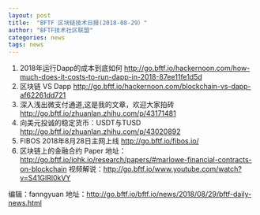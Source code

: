 ```yaml
---
layout: post
title:  "BFTF 区块链技术日报(2018-08-29）"
author: "BFTF技术社区联盟"
categories: news
tags: news
---
```


1. 2018年运行Dapp的成本到底如何  <http://go.bftf.io/hackernoon.com/how-much-does-it-costs-to-run-dapp-in-2018-87ee11fe1d5d>
2. 区块链 VS Dapp <http://go.bftf.io/hackernoon.com/blockchain-vs-dapp-af62261dd721>
3. 深入浅出微支付通道,这是我的文章，欢迎大家拍砖 <http://go.bftf.io/zhuanlan.zhihu.com/p/43171481>
4. 向美元投诚的稳定货币：USDT与TUSD  <http://go.bftf.io/zhuanlan.zhihu.com/p/43020892>
5. FIBOS 2018年8月28日主网上线 <http://go.bftf.io/fibos.io/>
6. 区块链上的金融合约 Paper 地址：<http://go.bftf.io/iohk.io/research/papers/#marlowe-financial-contracts-on-blockchain> 视频解说：<http://go.bftf.io/www.youtube.com/watch?v=S41GIRl0kVY>

编辑：fanngyuan
地址：<http://go.bftf.io/bftf.io/news/2018/08/29/bftf-daily-news.html>
